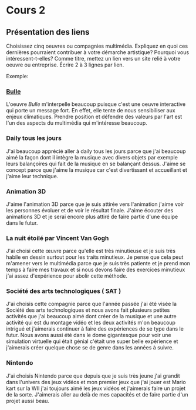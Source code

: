 # Cours 2
## Présentation des liens
Choisissez cinq oeuvres ou compagnies multimédia. Expliquez en quoi ces dernières pourraient contribuer à votre démarche artistique? Pourquoi vous intéressent-t-elles? Comme titre, mettez un lien vers un site relié à votre oeuvre ou entreprise. Écrire 2 à 3 lignes par lien.

Exemple: 
### [Bulle](https://www.onf.ca/interactif/bulle/) 
L'oeuvre *Bulle* m'interpelle beaucoup puisque c'est une oeuvre interactive qui porte un message fort. En effet, elle tente de nous sensibiliser aux enjeux climatiques. Prendre position et défendre des valeurs par l'art est l'un des aspects du multimédia qui m'intéresse beaucoup.

### Daily tous les jours 
J'ai beaucoup apprécié aller à daily tous les jours parce que j'ai beaucoup aimé la façon dont il intègre la musique avec divers objets par exemple leurs balançoires qui fait de la musique en se balançant dessus. J'aime se concept parce que j'aime la musique car c'est divertissant et accueillant et j'aime leur technique. 

### Animation 3D
J'aime l'animation 3D parce que je suis attirée vers l'animation j'aime voir les personnes évoluer et de voir le résultat finale. J'aime écouter des animations 3D et je serai encore plus attiré de faire partie d'une équipe dans le futur.

### La nuit étoilé par Vincent Van Gogh
J'ai choisi cette œuvre parce qu'elle est très minutieuse et je suis très habile en dessin surtout pour les traits minutieux. Je pense que cela peut m'amener vers le multimédia parce que je suis très patiente et je prend mon temps à faire mes travaux et si nous devons faire des exercices minutieux j'ai assez d'expérience pour abolir cette méthode.  

### Société des arts technologiques ( SAT )
J'ai choisis cette compagnie parce que l'année passée j'ai été visée la Société des arts technologiques et nous avons fait plusieurs petites activités que j'ai beaucoup aimé dont créer de la musique et une autre activité qui est du montage vidéo et les deux activités m'on beaucoup intrigué et j'aimerais continuer à faire des expériences de se type dans le futur. Nous avons aussi été dans le dome gigantesque pour voir une simulation virtuelle qui était génial c'était une super belle expérience et j'aimerais créer quelque chose se de genre dans les années à suivre.

### Nintendo
J'ai choisis Nintendo parce que depuis que je suis très jeune j'ai grandit dans l'univers des jeux vidéos et mon premier jeux que j'ai jouer est Mario kart sur la WII j'ai toujours aimé les jeux vidéos et j'aimerais faire un projet de la sorte. J'aimerais aller au delà de mes capacités et de faire partie d'un projet aussi beau.

